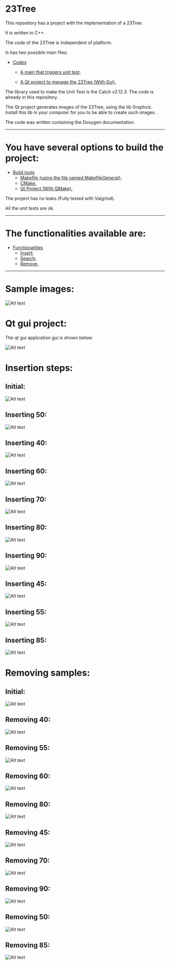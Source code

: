 23Tree
====================

This repository has a project with the implementation of a 23Tree.

It is written in C++.

The code of the 23Tree is independent of platform.

Is has two possible main files:

* [Codes](#markdown-header)
	* [A main that triggers unit test;](#markdown-header-emphasis)

	* [A Qt project to manage the 23Tree (With Gui).](#markdown-header-strikethrough)
	
The library used to make the Unit Test is the Catch v2.12.3. The code is already in this repository.

The Qt project generates images of the 23Tree, using the lib Graphviz.
Install this lib in your computer for you to be able to create such images.

The code was written containing the Doxygen documentation.

- - -

You have several options to build the project: 
====================

* [Build tools](#markdown-header)
	* [Makefile (using the file named MakefileGeneral);](#markdown-header-emphasis)
	* [CMake.](#markdown-header-emphasis)
	* [Qt Project (With QMake).](#markdown-header-emphasis)

The project has no leaks (Fully tested with Valgrind).

All the unit tests are ok.

- - -

The functionalities available are: 
====================

* [Functionalities](#markdown-header)
	* [Insert;](#markdown-header-emphasis)
	* [Search;](#markdown-header-emphasis)	
	* [Remove.](#markdown-header-emphasis)
	
- - -

Sample images: 
====================

![Alt text](images/sample.png)


Qt gui project: 
====================
The qt gui application gui is shown below:

![Alt text](images/guisample.png)



Insertion steps: 
====================

## Initial:

![Alt text](images/insertion/0.png)

## Inserting 50:

![Alt text](images/insertion/1.png)

## Inserting 40:

![Alt text](images/insertion/2.png)

## Inserting 60:

![Alt text](images/insertion/3.png)

## Inserting 70:

![Alt text](images/insertion/4.png)

## Inserting 80:

![Alt text](images/insertion/5.png)

## Inserting 90:

![Alt text](images/insertion/6.png)

## Inserting 45:

![Alt text](images/insertion/7.png)

## Inserting 55:

![Alt text](images/insertion/8.png)

## Inserting 85:

![Alt text](images/insertion/9.png)

Removing samples: 
====================

## Initial:

![Alt text](images/remove/0.png)

## Removing 40:

![Alt text](images/remove/1.png)

## Removing 55:

![Alt text](images/remove/2.png)

## Removing 60:

![Alt text](images/remove/3.png)

## Removing 80:

![Alt text](images/remove/4.png)

## Removing 45:

![Alt text](images/remove/5.png)

## Removing 70:

![Alt text](images/remove/6.png)

## Removing 90:

![Alt text](images/remove/7.png)

## Removing 50:

![Alt text](images/remove/8.png)

## Removing 85:

![Alt text](images/remove/9.png)